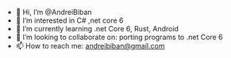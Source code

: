 - 👋 Hi, I’m @AndreiBiban
- 👀 I’m interested in C# ,net core 6
- 🌱 I’m currently learning .net Core 6, Rust, Android
- 💞️ I’m looking to collaborate on: porting programs to .net Core 6
- 📫 How to reach me: andreibiban@gmail.com

<!---
AndreiBiban/AndreiBiban is a ✨ special ✨ repository because its `README.md` (this file) appears on your GitHub profile.
You can click the Preview link to take a look at your changes.
--->
